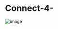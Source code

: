 # Connect-4-
![image](https://github.com/MitSheth7/Connect-4-/assets/88057396/294d0bab-9c2d-451f-9eeb-c35d9d600ace)
